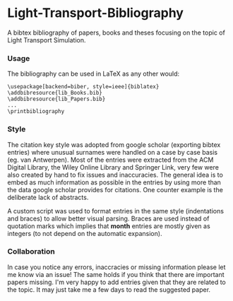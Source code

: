 # Light-Transport-Bibliography

A bibtex bibliography of papers, books and theses focusing on the topic of Light Transport Simulation.

### Usage
The bibliography can be used in LaTeX as any other would:
```
\usepackage[backend=biber, style=ieee]{biblatex}
\addbibresource{lib_Books.bib}
\addbibresource{lib_Papers.bib}
...
\printbibliography
```

### Style
The citation key style was adopted from google scholar (exporting bibtex entries) where unusual surnames were handled on a case by case basis (eg. van Antwerpen). Most of the entries were extracted from the ACM Digital Library, the Wiley Online Library and Springer Link, very few were also created by hand to fix issues and inaccuracies. The general idea is to embed as much information as possible in the entries by using more than the data google scholar provides for citations. One counter example is the deliberate lack of abstracts.

A custom script was used to format entries in the same style (indentations and braces) to allow better visual parsing. Braces are used instead of quotation marks which implies that **month** entries are mostly given as integers (to not depend on the automatic expansion).

### Collaboration
In case you notice any errors, inaccracies or missing information please let me know via an issue! The same holds if you think that there are important papers missing. I'm very happy to add entries given that they are related to the topic. It may just take me a few days to read the suggested paper.